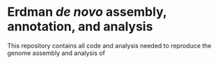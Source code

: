 # Erdman *de novo* assembly, annotation, and analysis
This repository contains all code and analysis needed to reproduce the genome assembly and analysis of *<TITLE HERE>*. <br>

## Contents
- [Assembly pipeline](#assembly-pipeline)
- [Results](#Results)
  - [Curated Genome Annotation](#curated-genome-annotation)
  - [Automated Genome Annotation](#automated-genome-annotation)
  - [Supplemental Files](#supplemental-files)
- [License](#license)

## Assembly pipeline
All tools (+ parameters) used for producing the final Erdman assembly can be found in the [`scripts/`](scripts/) directory.
Information about individual steps can be found in [`scripts/README.md`](scripts/README.md).

## Results

### Curated Genome Annotation

To produce a high quality genome annotation of the new Erdman genome assembly, the following general steps were performed:

1) RATT was used for the initial liftover of H37Rv's annotated features.
2) In cases where genomic regions were not able to be annotated via liftover using RATT, automated annotations produced by Bakta were used instead.
3) This was followed by manual curation of the integrated plasmid sequence. 

The manual curation and matching of gene annotations to the H37Rv equivalent was done to maximize the utility of using this new Erdman genome as a reference.

All relevant code and analysis steps for can be found in ______.


### Automated Genome Annotation

Bakta (v1.5) was used to produce an automated genome annotation for the Erdman genome.
The output of Bakta can be found in [`Results/Bakta_annotation`](Results/Bakta_annotation).

### Supplemental Files
🚧 Check back soon 🚧

## License
This repository is distributed under the [MIT license terms](LICENSE).

